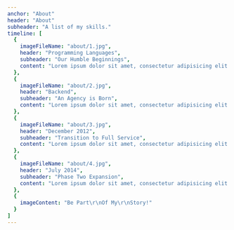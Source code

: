 ```yaml
---
anchor: "About"
header: "About"
subheader: "A list of my skills."
timeline: [
  {
    imageFileName: "about/1.jpg",
    header: "Programming Languages",
    subheader: "Our Humble Beginnings",
    content: "Lorem ipsum dolor sit amet, consectetur adipisicing elit. Minima maxime quam architecto quo inventore harum ex magni, dicta impedit."
  },
  {
    imageFileName: "about/2.jpg",
    header: "Backend",
    subheader: "An Agency is Born",
    content: "Lorem ipsum dolor sit amet, consectetur adipisicing elit. Minima maxime quam architecto quo inventore harum ex magni, dicta impedit."
  },
  {
    imageFileName: "about/3.jpg",
    header: "December 2012",
    subheader: "Transition to Full Service",
    content: "Lorem ipsum dolor sit amet, consectetur adipisicing elit. Minima maxime quam architecto quo inventore harum ex magni, dicta impedit."
  },
  {
    imageFileName: "about/4.jpg",
    header: "July 2014",
    subheader: "Phase Two Expansion",
    content: "Lorem ipsum dolor sit amet, consectetur adipisicing elit. Minima maxime quam architecto quo inventore harum ex magni, dicta impedit."
  },
  {
    imageContent: "Be Part\r\nOf My\r\nStory!"
  }
]
---
```



